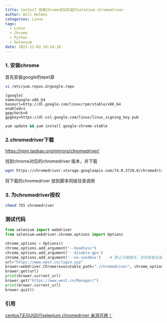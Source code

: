 ```yaml
---
title: Centos7 安装Chrome无GUI运行selenium chromedriver
author: Will Holmes
categories: Linux
tags:
  - Linux
  - Chrome
  - Python
  - Selenium
date: 2021-11-03 10:24:18
---
```


### 1. 安装chrome
首先安装google的epel源
```bash 
vi /etc/yum.repos.d/google.repo
```
``` 
[google]
name=Google-x86_64
baseurl=http://dl.google.com/linux/rpm/stable/x86_64
enabled=1
gpgcheck=0
gpgkey=https://dl-ssl.google.com/linux/linux_signing_key.pub 
```

```bash 
yum update && yum install google-chrome-stable
```


### 2.chromedriver下载
https://npm.taobao.org/mirrors/chromedriver/

找到chrome对应的chromedriver 版本，并下载
```bash 
wget https://chromedriver.storage.googleapis.com/74.0.3729.6/chromedriver_linux64.zip
```
将下载的chromedriver 放到脚本同级目录调用

### 3. 为chromedriver授权
```bash 
chmod 755 chromedriver
```

### 测试代码 
```python 
from selenium import webdriver
from selenium.webdriver.chrome.options import Options

chrome_options = Options()
chrome_options.add_argument("--headless")
chrome_options.add_argument('--disable-gpu')
chrome_options.add_argument('--no-sandbox')    # 禁止沙箱模式，否则肯能会报错遇到chrome异常
url="https://www.west.cn/login.asp"
brower=webdriver.Chrome(executable_path="./chromedriver", chrome_options=chrome_options)
brower.get(url)
print(brower.current_url)
brower.get("https://www.west.cn/Manager/")
print(brower.current_url)
brower.quit()
```

### 引用
[centos7无GUI运行selenium chromedriver 亲测可用！](https://www.cnblogs.com/huchong/p/10796823.html)

